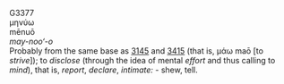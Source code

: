 <body>
  <p>G3377<br>  μηνύω  <br> mēnuō  <br><i>may-noo‘-o </i><br>Probably from the same base as <a href="g3145.htm">3145</a> and <a href="g3415.htm">3415</a> (that is,   μάω    maō   [to <i>strive</i>]); to <i>disclose</i> (through the idea of mental <i>effort</i> and thus calling to <i>mind</i>), that is, <i>report</i>, <i>declare</i>, <i>intimate:</i> - shew, tell.<br></p>
 </body>